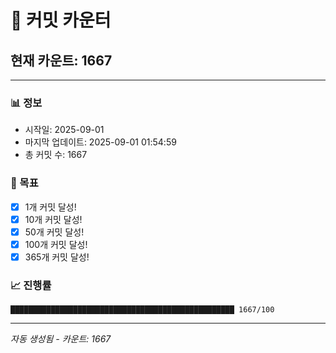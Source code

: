 # 🔢 커밋 카운터

## 현재 카운트: 1667

---

### 📊 정보
- 시작일: 2025-09-01
- 마지막 업데이트: 2025-09-01 01:54:59
- 총 커밋 수: 1667

### 🎯 목표
- [x] 1개 커밋 달성!
- [x] 10개 커밋 달성!
- [x] 50개 커밋 달성!
- [x] 100개 커밋 달성!
- [x] 365개 커밋 달성!

### 📈 진행률
```
██████████████████████████████████████████████████ 1667/100
```

---
*자동 생성됨 - 카운트: 1667*
